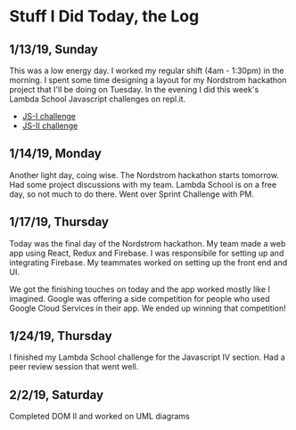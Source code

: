 # Stuff I Did Today, the Log #

## 1/13/19, Sunday ##
This was a low energy day. I worked my regular shift (4am - 1:30pm) in the morning. I spent some time designing a layout for my Nordstrom hackathon project that I'll be doing on Tuesday. In the evening I did this week's Lambda School Javascript challenges on repl.it.

 * [JS-I challenge](https://repl.it/@RaneWallin/JS-I)
 * [JS-II challenge](https://repl.it/@RaneWallin/JS-II)
 
 
 ## 1/14/19, Monday ##
 Another light day, coing wise. The Nordstrom hackathon starts tomorrow. Had some project discussions with my team. Lambda School is on a free day, so not much to do there. Went over Sprint Challenge with PM.

## 1/17/19, Thursday ##
Today was the final day of the Nordstrom hackathon. My team made a web app using React, Redux and Firebase. I was responsibile for setting up and integrating Firebase. My teammates worked on setting up the front end and UI. 

We got the finishing touches on today and the app worked mostly like I imagined. Google was offering a side competition for people who used Google Cloud Services in their app. We ended up winning that competition!

## 1/24/19, Thursday ##
I finished my Lambda School challenge for the Javascript IV section. Had a peer review session that went well.

## 2/2/19, Saturday ##
Completed DOM II and worked on UML diagrams
